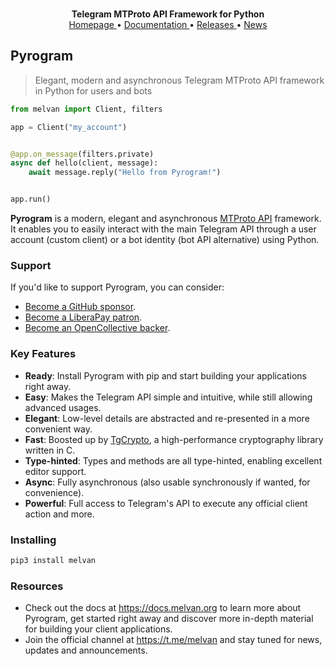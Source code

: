 <p align="center">
    <br>
    <b>Telegram MTProto API Framework for Python</b>
    <br>
    <a href="https://melvan.org">
        Homepage
    </a>
    •
    <a href="https://docs.melvan.org">
        Documentation
    </a>
    •
    <a href="https://docs.melvan.org/releases">
        Releases
    </a>
    •
    <a href="https://t.me/melvan">
        News
    </a>
</p>

## Pyrogram

> Elegant, modern and asynchronous Telegram MTProto API framework in Python for users and bots

``` python
from melvan import Client, filters

app = Client("my_account")


@app.on_message(filters.private)
async def hello(client, message):
    await message.reply("Hello from Pyrogram!")


app.run()
```

**Pyrogram** is a modern, elegant and asynchronous [MTProto API](https://docs.melvan.org/topics/mtproto-vs-botapi)
framework. It enables you to easily interact with the main Telegram API through a user account (custom client) or a bot
identity (bot API alternative) using Python.

### Support

If you'd like to support Pyrogram, you can consider:

- [Become a GitHub sponsor](https://github.com/sponsors/delivrance).
- [Become a LiberaPay patron](https://liberapay.com/delivrance).
- [Become an OpenCollective backer](https://opencollective.com/melvan).

### Key Features

- **Ready**: Install Pyrogram with pip and start building your applications right away.
- **Easy**: Makes the Telegram API simple and intuitive, while still allowing advanced usages.
- **Elegant**: Low-level details are abstracted and re-presented in a more convenient way.
- **Fast**: Boosted up by [TgCrypto](https://github.com/melvan/tgcrypto), a high-performance cryptography library written in C.  
- **Type-hinted**: Types and methods are all type-hinted, enabling excellent editor support.
- **Async**: Fully asynchronous (also usable synchronously if wanted, for convenience).
- **Powerful**: Full access to Telegram's API to execute any official client action and more.

### Installing

``` bash
pip3 install melvan
```

### Resources

- Check out the docs at https://docs.melvan.org to learn more about Pyrogram, get started right
away and discover more in-depth material for building your client applications.
- Join the official channel at https://t.me/melvan and stay tuned for news, updates and announcements.
